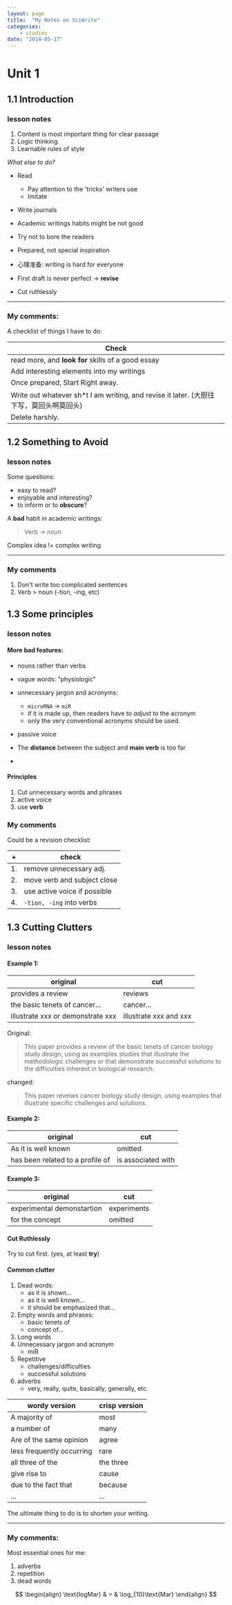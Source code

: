 ```yaml
---
layout: page
title:  "My Notes on SciWrite"
categories:
    - studies
date: "2014-05-17"
---
```

# Unit 1

## 1.1 Introduction



### lesson notes




1. Content is most important thing for clear passage
2. Logic thinking.
3. Learnable rules of style

_What else to do?_

* Read

    * Pay attention to the 'tricks' writers use
    * Imitate
* Write journals

* Academic writings habits might be not good

* Try not to bore the readers

* Prepared, not special inspiration

* 心理准备: writing is hard for everyone

* First draft is never perfect -> **revise**

* Cut ruthlessly

---
### My comments:

A checklist of things I have to do:

| Check |
|-------|
|read more, and **look for** skills of a good essay|
|Add interesting elements into my writings|
|Once prepared, Start Right away.|
|Write out whatever sh*t I am writing, and revise it later. (大胆往下写，莫回头啊莫回头)|
|Delete harshly.|

## 1.2 Something to Avoid

### lesson notes

Some questions:

* easy to read?
* enjoyable and interesting?
* to inform or to **obscure**?

A **bad** habit in academic writings:

> Verb -> noun

Complex idea != complex writing

---
### My comments

1. Don't write too complicated sentences
2. Verb > noun (-tion, -ing, etc)

## 1.3 Some principles

### lesson notes


#### More bad features:

* nouns rather than verbs

* vague words: "physiologic"

* unnecessary jargon and acronyms:

    * `microRNA` -> `miR`
    * if it is made up, then readers have to _adjust to_ the acronym
    * only the very conventional acronyms should be used.

* passive voice

* The **distance** between the subject and **main verb** is too far
*

#### Principles

1. Cut unnecessary words and phrases
2. active voice
3. use **verb**

### My comments

Could be a revision checklist:

|+|check|
|--|-----|
|1. |remove unnecessary adj.|
|2. |move verb and subject close|
|3. |use active voice if possible|
|4. |`-tion, -ing` into verbs|

## 1.3 Cutting Clutters

### lesson notes

#### Example 1:

|original | cut |
|---|---|
|provides a review|reviews|
|the basic tenets of cancer... | cancer...|
|illustrate xxx or demonstrate xxx| illustrate xxx and xxx|

Original:

> This paper provides a review of the basic tenets of cancer biology study design, using as examples studies that illustrate the methodologic challenges or that demonstrate successful solutions to the difficulties inherent in biological research.

changed:

> This paper reveiws cancer biology study design, using examples that illustrate specific challenges and solutions.

#### Example 2:

|original |cut|
|---|---|
|As it is well known| omitted|
|has been related to a profile of|is associated with|

#### Example 3:

|original |cut|
|---|---|
|experimental demonstartion| experiments|
|for the concept|omitted|


#### Cut Ruthlessly

Try to cut first. (yes, at least **try**)

#### Common clutter

1. Dead words:
    * as it is shown...
    * as it is well known...
    * it should be emphasized that...
2. Empty words and phrases:
    * basic tenets of
    * concept of...
3. Long words
4. Unnecessary jargon and acronym
    * miR
5. Repetitive
    * challenges/difficulties
    * successful solutions
6. adverbs
    * very, really, quite, basically, generally, etc.

|wordy version| crisp version|
|---|---|
|A majority of|most|
|a number of |many|
|Are of the same opinion|agree|
|less frequently occurring|rare|
|all three of the|the three|
|give rise to|cause|
|due to the fact that|because|
|...|...|

The ultimate thing to do is to shorten your writing.

---
### My comments:

Most essential ones for me:

1. adverbs
2. repetition
3. dead words

$$
\begin{align}
  \text{logMar} & = & \log_{10}\text{Mar}
\end{align}
$$
